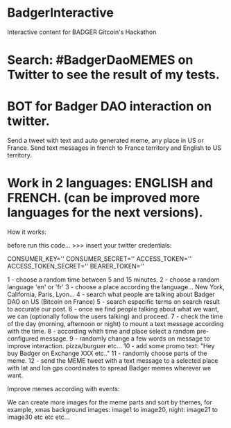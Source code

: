 # BadgerInteractive 
Interactive content for BADGER Gitcoin's Hackathon

# Search: #BadgerDaoMEMES on Twitter to see the result of my tests.

# BOT for Badger DAO interaction on twitter.

Send a tweet with text and auto generated meme, any place in US or France.
Send text messages in french to France territory and English to US territory.

# Work in 2 languages: ENGLISH and FRENCH. (can be improved more languages for the next versions).

How it works:

before run this code... >>> insert your twitter credentials:

CONSUMER_KEY=''
CONSUMER_SECRET=''
ACCESS_TOKEN=''
ACCESS_TOKEN_SECRET=''
BEARER_TOKEN=''


1 - choose a random time between 5 and 15 minutes.
2 - choose a random language 'en' or 'fr'
3 - choose a place according the language... New York, California, Paris, Lyon...
4 - search what people are talking about Badger DAO on US (Bitcoin on France)
5 - search especific terms on search result to accurate our post.
6 - once we find people talking about what we want, we can (optionally follow the users talking) and proceed.
7 - check the time of the day (morning, afternoon or night) to mount a text message according with the time.
8 - according whith time and place select a random pre-configured message.
9 - randomly change a few words on message to improve interaction. pizza/burguer etc...
10 - add some promo text: "Hey buy Badger on Exchange XXX etc.."
11 - randomly choose parts of the meme.
12 - send the MEME tweet with a text message to a selected place with lat and lon gps coordinates to spread Badger memes wherever we want.


Improve memes according with events:

We can create more images for the meme parts and sort by themes, for example, xmas background images: image1 to image20, night: image21 to image30 etc etc etc...





